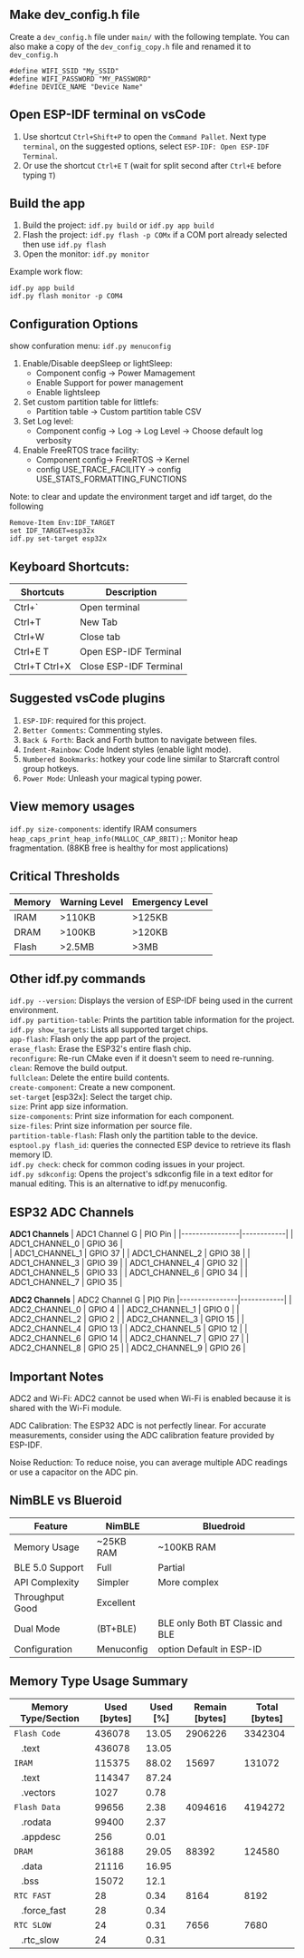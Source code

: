 ## Make dev_config.h file

Create a `dev_config.h` file under `main/` with the following template. You can also make a copy of the `dev_config_copy.h` file and renamed it to `dev_config.h`

```
#define WIFI_SSID "My_SSID"
#define WIFI_PASSWORD "MY_PASSWORD"
#define DEVICE_NAME "Device Name"
```

## Open ESP-IDF terminal on vsCode

1. Use shortcut `Ctrl+Shift+P` to open the `Command Pallet`. Next type `terminal`, on the suggested options, select `ESP-IDF: Open ESP-IDF Terminal`.
2. Or use the shortcut `Ctrl+E`  `T` (wait for split second after `Ctrl+E` before typing `T`)

## Build the app

1. Build the project: `idf.py build` or `idf.py app build`
2. Flash the project: `idf.py flash -p COMx` if a COM port already selected then use `idf.py flash`
3. Open the monitor: `idf.py monitor`
   
Example work flow: <br>
```
idf.py app build
idf.py flash monitor -p COM4
```

## Configuration Options

show confuration menu: `idf.py menuconfig`

1. Enable/Disable deepSleep or lightSleep:
   - Component config -> Power Mamagement 
   - Enable Support for power management
   - Enable lightsleep 
2. Set custom partition table for littlefs:
   - Partition table -> Custom partition table CSV
3. Set Log level:
   - Component config -> Log -> Log Level -> Choose default log verbosity
4. Enable FreeRTOS trace facility:
   - Component config-> FreeRTOS -> Kernel
   - config USE_TRACE_FACILITY -> config USE_STATS_FORMATTING_FUNCTIONS

Note: to clear and update the environment target and idf target, do the following<br>
```
Remove-Item Env:IDF_TARGET
set IDF_TARGET=esp32x
idf.py set-target esp32x
```

## Keyboard Shortcuts:

| Shortcuts       | Description |
| --------------- | --------- |
|Ctrl+`           | Open terminal |
|Ctrl+T           | New Tab |
|Ctrl+W           | Close tab |
|Ctrl+E T         | Open ESP-IDF Terminal |
|Ctrl+T Ctrl+X    | Close ESP-IDF Terminal |

## Suggested vsCode plugins

1. `ESP-IDF`: required for this project.
2. `Better Comments`: Commenting styles.
3. `Back & Forth`: Back and Forth button to navigate between files. 
4. `Indent-Rainbow`: Code Indent styles (enable light mode).
5. `Numbered Bookmarks`: hotkey your code line similar to Starcraft control group hotkeys.
6. `Power Mode`: Unleash your magical typing power.


## View memory usages

`idf.py size-components`: identify IRAM consumers
`heap_caps_print_heap_info(MALLOC_CAP_8BIT);`: Monitor heap fragmentation. (88KB free is healthy for most applications)

## Critical Thresholds

|Memory     | Warning Level	| Emergency Level |
|-----------|-----------------| --------------- |
|IRAM	      | >110KB	         | >125KB |
|DRAM	      | >100KB	         | >120KB |
|Flash      | >2.5MB	         | >3MB   |

## Other idf.py commands

`idf.py --version`: Displays the version of ESP-IDF being used in the current environment.<br>
`idf.py partition-table`: Prints the partition table information for the project.<br>
`idf.py show_targets`: Lists all supported target chips.<br> 
`app-flash`: Flash only the app part of the project.<br>
`erase_flash`: Erase the ESP32's entire flash chip.<br>
`reconfigure`: Re-run CMake even if it doesn't seem to need re-running.<br>
`clean`: Remove the build output.<br>
`fullclean`: Delete the entire build contents.<br>
`create-component`: Create a new component.<br>
`set-target` [esp32x]: Select the target chip.<br>
`size`: Print app size information.<br>
`size-components`: Print size information for each component.<br>
`size-files`: Print size information per source file.<br>
`partition-table-flash`: Flash only the partition table to the device.<br>
`esptool.py flash_id`: queries the connected ESP device to retrieve its flash memory ID.<br>
`idf.py check`: check for common coding issues in your project.<br>
`idf.py sdkconfig`: Opens the project's sdkconfig file in a text editor for manual editing. This is an alternative to idf.py menuconfig.<br>

## ESP32 ADC Channels

**ADC1 Channels**
| ADC1 Channel	G |   PIO Pin  |
|----------------|------------|
| ADC1_CHANNEL_0 |   GPIO 36  |  
| ADC1_CHANNEL_1 |   GPIO 37  |
| ADC1_CHANNEL_2 |	GPIO 38  |
| ADC1_CHANNEL_3 |	GPIO 39  |
| ADC1_CHANNEL_4 |	GPIO 32  |
| ADC1_CHANNEL_5 |	GPIO 33  |
| ADC1_CHANNEL_6 |	GPIO 34  |
| ADC1_CHANNEL_7 |	GPIO 35  |
<br>

**ADC2 Channels**
| ADC2 Channel	G |   PIO Pin
|----------------|------------|
| ADC2_CHANNEL_0 |	GPIO 4   |
| ADC2_CHANNEL_1 |	GPIO 0   |
| ADC2_CHANNEL_2 |	GPIO 2   |
| ADC2_CHANNEL_3 |	GPIO 15  |
| ADC2_CHANNEL_4 |	GPIO 13  |
| ADC2_CHANNEL_5 |	GPIO 12  |
| ADC2_CHANNEL_6 |	GPIO 14  |
| ADC2_CHANNEL_7 |	GPIO 27  |
| ADC2_CHANNEL_8 |	GPIO 25  |
| ADC2_CHANNEL_9 |	GPIO 26  |


## Important Notes
ADC2 and Wi-Fi:
   ADC2 cannot be used when Wi-Fi is enabled because it is shared with the Wi-Fi module.

ADC Calibration:
   The ESP32 ADC is not perfectly linear. For accurate measurements, consider using the ADC calibration feature provided by ESP-IDF.

Noise Reduction:
   To reduce noise, you can average multiple ADC readings or use a capacitor on the ADC pin.


## NimBLE vs Blueroid
   
|Feature	         | NimBLE	      | Bluedroid       |
|-----------------|--------------|-----------------|
|Memory Usage	   | ~25KB RAM 	| ~100KB RAM      |
|BLE 5.0 Support	| Full      	| Partial         |
|API Complexity	| Simpler	   | More complex    |
|Throughput	Good	| Excellent|   |                 |
|Dual Mode        | (BT+BLE)	   | BLE only	Both BT Classic and BLE |
|Configuration	   | Menuconfig   | option	Default in ESP-ID |



## Memory Type Usage Summary

| Memory Type/Section            | Used [bytes] | Used [%] | Remain [bytes] | Total [bytes] |
|--------------------------------|--------------|----------|----------------|---------------|
| `Flash Code`                   |       436078 |    13.05 |        2906226 |       3342304 |
|&nbsp;&nbsp;&nbsp;.text         |       436078 |    13.05 |                |               |
| `IRAM`                         |       115375 |    88.02 |          15697 |        131072 |
|&nbsp;&nbsp;&nbsp;.text         |       114347 |    87.24 |                |               |
|&nbsp;&nbsp;&nbsp;.vectors      |         1027 |     0.78 |                |               |
| `Flash Data`                   |        99656 |     2.38 |        4094616 |       4194272 |
|&nbsp;&nbsp;&nbsp;.rodata       |        99400 |     2.37 |                |               |
|&nbsp;&nbsp;&nbsp;.appdesc      |          256 |     0.01 |                |               |
| `DRAM`                         |        36188 |    29.05 |          88392 |        124580 |
|&nbsp;&nbsp;&nbsp;.data         |        21116 |    16.95 |                |               |
|&nbsp;&nbsp;&nbsp;.bss          |        15072 |     12.1 |                |               |
| `RTC FAST`                     |           28 |     0.34 |           8164 |          8192 |
|&nbsp;&nbsp;&nbsp;.force_fast   |           28 |     0.34 |                |               |
| `RTC SLOW`                     |           24 |     0.31 |           7656 |          7680 |
|&nbsp;&nbsp;&nbsp;.rtc_slow     |           24 |     0.31 |                |               |

